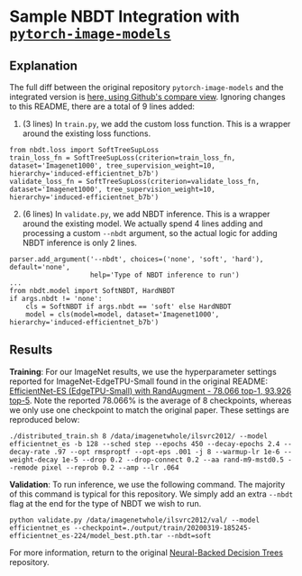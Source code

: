 # Sample NBDT Integration with [`pytorch-image-models`](https://github.com/rwightman/pytorch-image-models)

## Explanation

The full diff between the original repository `pytorch-image-models` and the integrated version is [here, using Github's compare view](https://github.com/alvinwan/nbdt-pytorch-image-models/compare/nbdt). Ignoring changes to this README, there are a total of 9 lines added:

1. (3 lines) In `train.py`, we add the custom loss function. This is a wrapper around the existing loss functions.

```
from nbdt.loss import SoftTreeSupLoss
train_loss_fn = SoftTreeSupLoss(criterion=train_loss_fn, dataset='Imagenet1000', tree_supervision_weight=10, hierarchy='induced-efficientnet_b7b')
validate_loss_fn = SoftTreeSupLoss(criterion=validate_loss_fn, dataset='Imagenet1000', tree_supervision_weight=10, hierarchy='induced-efficientnet_b7b')
```

2. (6 lines) In `validate.py`, we add NBDT inference. This is a wrapper around the existing model. We actually spend 4 lines adding and processing a custom `--nbdt` argument, so the actual logic for adding NBDT inference is only 2 lines.

```
parser.add_argument('--nbdt', choices=('none', 'soft', 'hard'), default='none',
                    help='Type of NBDT inference to run')
...
from nbdt.model import SoftNBDT, HardNBDT
if args.nbdt != 'none':
    cls = SoftNBDT if args.nbdt == 'soft' else HardNBDT
    model = cls(model=model, dataset='Imagenet1000', hierarchy='induced-efficientnet_b7b')
```

## Results

**Training**: For our ImageNet results, we use the hyperparameter settings reported for ImageNet-EdgeTPU-Small found in the original README: [EfficientNet-ES (EdgeTPU-Small) with RandAugment - 78.066 top-1, 93.926 top-5](https://github.com/rwightman/pytorch-image-models#efficientnet-es-edgetpu-small-with-randaugment---78066-top-1-93926-top-5). Note the reported 78.066% is the average of 8 checkpoints, whereas we only use one checkpoint to match the original paper. These settings are reproduced below:

```
./distributed_train.sh 8 /data/imagenetwhole/ilsvrc2012/ --model efficientnet_es -b 128 --sched step --epochs 450 --decay-epochs 2.4 --decay-rate .97 --opt rmsproptf --opt-eps .001 -j 8 --warmup-lr 1e-6 --weight-decay 1e-5 --drop 0.2 --drop-connect 0.2 --aa rand-m9-mstd0.5 --remode pixel --reprob 0.2 --amp --lr .064
```

**Validation**: To run inference, we use the following command. The majority of this command is typical for this repository. We simply add an extra `--nbdt` flag at the end for the type of NBDT we wish to run.

```
python validate.py /data/imagenetwhole/ilsvrc2012/val/ --model efficientnet_es --checkpoint=./output/train/20200319-185245-efficientnet_es-224/model_best.pth.tar --nbdt=soft
```

For more information, return to the original [Neural-Backed Decision Trees](https://github.com/alvinwan/neural-backed-decision-trees) repository.
